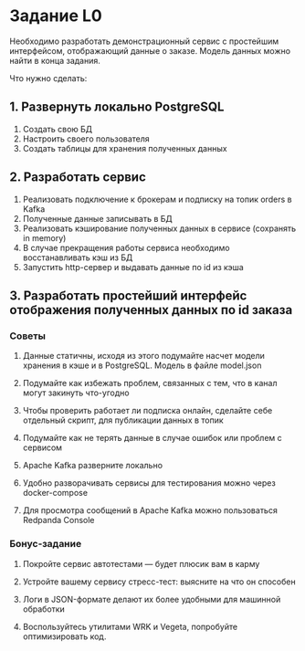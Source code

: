 # Задание L0

Необходимо разработать демонстрационный сервис с простейшим интерфейсом, отображающий данные о заказе. Модель данных можно найти в конца задания.

Что нужно сделать:
## 1. Развернуть локально PostgreSQL
1. Создать свою БД
2. Настроить своего пользователя
3. Создать таблицы для хранения полученных данных
## 2. Разработать сервис
1. Реализовать подключение к брокерам и подписку на топик orders в Kafka
2. Полученные данные записывать в БД
3. Реализовать кэширование полученных данных в сервисе (сохранять in memory)
4. В случае прекращения работы сервиса необходимо восстанавливать кэш из БД
5. Запустить http-сервер и выдавать данные по id из кэша
## 3. Разработать простейший интерфейс отображения полученных данных по id заказа

### Советы

1. Данные статичны, исходя из этого подумайте насчет модели хранения в кэше и в PostgreSQL. Модель в файле model.json

2. Подумайте как избежать проблем, связанных с тем, что в канал могут закинуть что-угодно

3. Чтобы проверить работает ли подписка онлайн, сделайте себе отдельный скрипт, для публикации данных в топик

4. Подумайте как не терять данные в случае ошибок или проблем с сервисом

5. Apache Kafka разверните локально

6. Удобно разворачивать сервисы для тестирования можно через docker-compose

7. Для просмотра сообщений в Apache Kafka можно пользоваться Redpanda Console

### Бонус-задание

1. Покройте сервис автотестами — будет плюсик вам в карму

2. Устройте вашему сервису стресс-тест: выясните на что он способен

3. Логи в JSON-формате делают их более удобными для машинной обработки

4. Воспользуйтесь утилитами WRK и Vegeta, попробуйте оптимизировать код.
